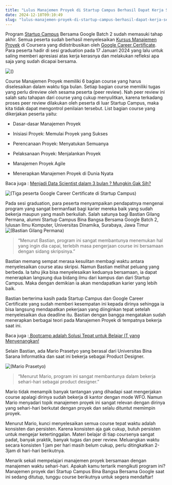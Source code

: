 ```yaml
---
title: "Lulus Manajemen Proyek di Startup Campus Berhasil Dapat Kerja Sesuai Impian!"
date: 2024-12-18T09:10:49
slug: "lulus-manajemen-proyek-di-startup-campus-berhasil-dapat-kerja-sesuai-impian"
---
```

Program [Startup Campus](https://startupcampus.id/) Bersama Google Batch 2 sudah memasuki tahap akhir. Semua peserta sudah berhasil menyelesaikan [Kursus Manajemen Proyek](https://startupcampus.id/beasiswa/google/manajemen-proyek) di Coursera yang didistribusikan oleh [Google Career Certificate](https://grow.google/intl/id_id/certificates/). Para peserta hadir di sesi graduation pada 17 Januari 2024 yang lalu untuk saling memberi apresiasi atas kerja kerasnya dan melakukan refleksi apa saja yang sudah dicapai bersama.

![()](https://lh7-us.googleusercontent.com/o8n1RPtmCRNj1O07P9uqKm5dU509EGrvu4wCqSyk_aRVLfmo7d8OgZctXIF4Fxr4PgLfbUwbRuGlR_6K-LddOPQlHE4LU-fkqNOtW9XPGpESI9F2FIYJApZlJTaHEJ9Lo_6hxUhWIUY1GYFMwjk_tys)

Course Manajemen Proyek memiliki 6 bagian course yang harus diselesaikan dalam waktu tiga bulan. Setiap bagian course memiliki tugas yang perlu direview oleh sesama peserta (peer review). Nah peer review ini salah satu tahapan dari course yang cukup menyulitkan, karena terkadang proses peer review dilakukan oleh peserta di luar Startup Campus, maka kita tidak dapat mengontrol penilaian tersebut. List bagian course yang dikerjakan peserta yaitu:

- Dasar-dasar Manajemen Proyek

- Inisiasi Proyek: Memulai Proyek yang Sukses

- Perencanaan Proyek: Menyatukan Semuanya

- Pelaksanaan Proyek: Menjalankan Proyek

- Manajemen Proyek Agile

- Menerapkan Manajemen Proyek di Dunia Nyata

Baca juga : [Menjadi Data Scientist dalam 3 bulan ? Mungkin Gak Sih?](https://www.startupcampus.id/blog/menjadi-data-scientist-hanya-dalam-3-bulan-mungkin-gak-sih/)

![(Tiga peserta Google Career Certificate di Startup Campus)](https://lh7-us.googleusercontent.com/EZoB9rBMleh7X7yZY8Joe31U_iSt3PQQQxpqu4dVLrImrrvIAnpFlDIJzynV5dekLqtTYBYs3izbL8PSF3r1RxYhFBtyqfz-_cWbsei0Xb2Q50y5LJd82uPdv_i7doZtSmYvY1z6NvtKYYxeUoPWwrQ)

Pada sesi graduation, para peserta menyampaikan pendapatnya mengenai program yang sangat bermanfaat bagi karier mereka baik yang sudah bekerja maupun yang masih berkuliah. Salah satunya bagi Bastian Gilang Permana, alumni Startup Campus Bina Bangsa Bersama Google Batch 2, lulusan Ilmu Komputer, Universitas Dinamika, Surabaya, Jawa Timur ![(Bastian Gilang Permana)](https://lh7-us.googleusercontent.com/e5mVj3mlijpu9h4mTYDcWDOFMPhRucQDw8VG2CqKsr3N5u889Ww7TnFS9CA-KEdVv74ZSfdCiGheDzYT0diXo0zzP2rrWRQFvpUDxQws_iXfIkLNbwaSQjEeBaPhaoi_chf4byU4tsUR0yGMf-1N9hA)

> “Menurut Bastian, program ini sangat membantunya menemukan hal yang ingin dia capai, terlebih masa pengerjaan course ini bersamaan dengan sidang skripsinya.”

Bastian memang sempat merasa kesulitan membagi waktu antara menyelesaikan course atau skripsi. Namun Bastian melihat peluang yang berbeda. Ia tahu jika bisa menyelesaikan keduanya bersamaan, ia dapat menerapkan langsung dua bidang ilmu dari kampus dan dari Startup Campus. Maka dengan demikian ia akan mendapatkan karier yang lebih baik.

Bastian berterima kasih pada Startup Campus dan Google Career Certificate yang sudah memberi kesempatan ini kepada dirinya sehingga ia bisa langsung mendapatkan pekerjaan yang diinginkan tepat setelah menyelesaikan dua deadline itu. Bastian dengan bangga mengatakan sudah menerapkan berbagai teori pada Manajemen Proyek di tempatnya bekerja saat ini.

Baca juga :[ Bootcamp adalah Solusi Tepat untuk Belajar IT yang Menyenangkan!](https://www.startupcampus.id/blog/bootcamp-adalah-solusi-tepat-untuk-belajar-it-yang-menyenangkan/?_ga=2.39714533.773080276.1707115598-1894293250.1702440482)

Selain Bastian, ada Mario Prasetyo yang berasal dari Universitas Bina Sarana Informatika dan saat ini bekerja sebagai Product Designer.

![(Mario Prasetyo)](https://lh7-us.googleusercontent.com/CFSyNtEY2YojvT55IuZeBftk8uX-QCZuhnLQI43dwHYdJTUnOIzeemGDchd7iriYzoQiQXJfxlZoWeS4FDMU93KopZfqXLXr0_oolaskvoNEx9bjNEewUBVCDfrPZLb-dnntbcwiJSsJ9oHZdUGYpsE)

> “Menurut Mario, program ini sangat membantunya dalam bekerja sehari-hari sebagai product designer.” 

Mario tidak menampik banyak tantangan yang dihadapi saat mengerjakan course apalagi dirinya sudah bekerja di kantor dengan mode WFO. Namun Mario menyadari topik manajemen proyek ini sangat relevan dengan dirinya yang sehari-hari berkutat dengan proyek dan selalu dituntut memimpin proyek.

Menurut Mario, kunci menyelesaikan semua course tepat waktu adalah konsisten dan persisten. Karena konsisten aja gak cukup, butuh persisten untuk mengejar ketertinggalan. Materi belajar di tiap coursenya sangat padat, banyak praktik, banyak tugas dan peer review. Meluangkan waktu secara konsisten 1 jam per hari masih belum cukup, perlu ditingkatkan 2-3jam di hari-hari berikutnya.

Menarik sekali mempelajari manajemen proyek bersamaan dengan manajemen waktu sehari-hari. Apakah kamu tertarik mengikuti program ini? Manajemen proyek dari Startup Campus Bina Bangsa Bersama Google saat ini sedang ditutup, tunggu course berikutnya untuk segera mendaftar!
